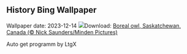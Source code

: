 ## History Bing Wallpaper
Wallpaper date: 2023-12-14
![](https://www.bing.com/th?id=OHR.BorealOwl_EN-IN2428329798_UHD.jpg&w=1000)Download: [Boreal owl, Saskatchewan, Canada (© Nick Saunders/Minden Pictures)](https://www.bing.com/th?id=OHR.BorealOwl_EN-IN2428329798_UHD.jpg)

Auto get programm by LtgX
